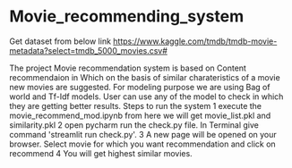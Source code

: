 # Movie_recommending_system

Get dataset from below link 
https://www.kaggle.com/tmdb/tmdb-movie-metadata?select=tmdb_5000_movies.csv#

The project Movie recommendation system is based on Content recommendaion in Which on the basis of similar charateristics of a movie new movies are suggested. 
For modeling purpose we are using Bag of world and Tf-Idf models. User can use any of the model to check in which they are getting better results.
Steps to run the system
 1 execute the movie_recommend_mod.ipynb from here we will get movie_list.pkl and similarity.pkl
 2 open pycharm run the check.py file. In Terminal give command 'streamlit run check.py'.
 3 A new page will be opened on your browser. Select movie for which you want recommendation and click on recommend
 4 You will get highest similar movies. 
